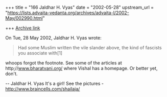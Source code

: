 +++
title = "166 Jaldhar H. Vyas"
date = "2002-05-28"
upstream_url = "https://lists.advaita-vedanta.org/archives/advaita-l/2002-May/002990.html"

+++
[Archive link](https://lists.advaita-vedanta.org/archives/advaita-l/2002-May/002990.html)

On Tue, 28 May 2002, Jaldhar H. Vyas wrote:

>
> Had some Muslim written the vile slander above, the kind of fascists you
> associate with[1]

whoops forgot the footnote.  See some of the articles at
http;//www.bharatvani.org/ where Vishal has a homepage.  Or better yet,
don't.

--
Jaldhar H. Vyas <jaldhar at braincells.com>
It's a girl! See the pictures - http://www.braincells.com/shailaja/

